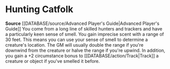 ﻿---
id: '59'
name: Hunting Catfolk
rarity: Common
rus_type_level: null
source: '[[DATABASE/source/Advanced Player''s Guide|Advanced Player''s Guide]]'
trait: null
type: Heritage

---
# Hunting Catfolk

**Source** [[DATABASE/source/Advanced Player's Guide|Advanced Player's Guide]] 
You come from a long line of skilled hunters and trackers and have a particularly keen sense of smell. You gain imprecise scent with a range of 30 feet. This means you can use your sense of smell to determine a creature's location. The GM will usually double the range if you're downwind from the creature or halve the range if you're upwind.
 In addition, you gain a +2 circumstance bonus to [[DATABASE/action/Track|Track]] a creature or object if you've smelled it before.